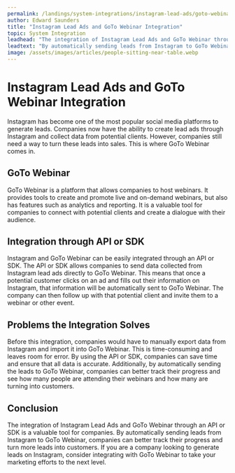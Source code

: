 ```yaml
---
permalink: /landings/system-integrations/instagram-lead-ads/goto-webinar
author: Edward Saunders
title: "Instagram Lead Ads and GoTo Webinar Integration"
topic: System Integration
leadhead: "The integration of Instagram Lead Ads and GoTo Webinar through an API or SDK is a valuable tool for companies"
leadtext: "By automatically sending leads from Instagram to GoTo Webinar, companies can better track their progress and turn more leads into customers. If you are a company looking to generate leads on Instagram, consider integrating with GoTo Webinar to take your marketing efforts to the next level."
image: /assets/images/articles/people-sitting-near-table.webp
---
```

<div class="arttext">  <h1>Instagram Lead Ads and GoTo Webinar Integration</h1>
  <p>Instagram has become one of the most popular social media platforms to generate leads. Companies now have the ability to create lead ads through Instagram and collect data from potential clients. However, companies still need a way to turn these leads into sales. This is where GoTo Webinar comes in.</p>

  <h2>GoTo Webinar</h2>
  <p>GoTo Webinar is a platform that allows companies to host webinars. It provides tools to create and promote live and on-demand webinars, but also has features such as analytics and reporting. It is a valuable tool for companies to connect with potential clients and create a dialogue with their audience.</p>

  <h2>Integration through API or SDK</h2>
  <p>Instagram and GoTo Webinar can be easily integrated through an API or SDK. The API or SDK allows companies to send data collected from Instagram lead ads directly to GoTo Webinar. This means that once a potential customer clicks on an ad and fills out their information on Instagram, that information will be automatically sent to GoTo Webinar. The company can then follow up with that potential client and invite them to a webinar or other event.</p>

  <h2>Problems the Integration Solves</h2>
  <p>Before this integration, companies would have to manually export data from Instagram and import it into GoTo Webinar. This is time-consuming and leaves room for error. By using the API or SDK, companies can save time and ensure that all data is accurate. Additionally, by automatically sending the leads to GoTo Webinar, companies can better track their progress and see how many people are attending their webinars and how many are turning into customers.</p>

  <h2>Conclusion</h2>
  <p>The integration of Instagram Lead Ads and GoTo Webinar through an API or SDK is a valuable tool for companies. By automatically sending leads from Instagram to GoTo Webinar, companies can better track their progress and turn more leads into customers. If you are a company looking to generate leads on Instagram, consider integrating with GoTo Webinar to take your marketing efforts to the next level.</p>
</div>